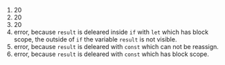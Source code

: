 1. 20
2. 20
3. 20
4. error, because `result` is deleared inside `if` with `let` which has block scope, the outside of `if` the variable `result` is not visible.
5. error, because `result` is deleared with `const` which can not be reassign.
6. error, because `result` is deleared with `const` which has block scope.